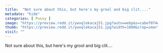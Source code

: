 ```yaml
---
title:  "Not sure about this, but here's my grool and big clit...."
metadate: "hide"
categories: [ Pussy ]
image: "https://preview.redd.it/ywxqlekacaj51.jpg?auto=webp&s=cabef074ec8e9214e333151eed011dfaec7c9e29"
thumb: "https://preview.redd.it/ywxqlekacaj51.jpg?width=1080&crop=smart&auto=webp&s=95b419c8092cbfad7d8f4933e2990bcbb653fecf"
visit: ""
---
```

Not sure about this, but here's my grool and big clit....
